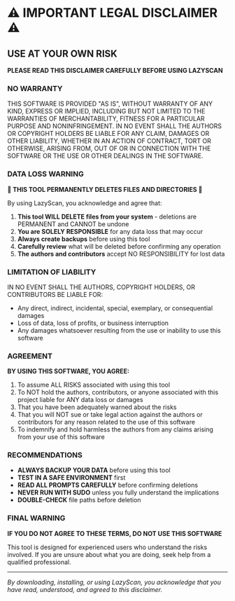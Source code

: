 # ⚠️ IMPORTANT LEGAL DISCLAIMER ⚠️

## USE AT YOUR OWN RISK

**PLEASE READ THIS DISCLAIMER CAREFULLY BEFORE USING LAZYSCAN**

### NO WARRANTY

THIS SOFTWARE IS PROVIDED "AS IS", WITHOUT WARRANTY OF ANY KIND, EXPRESS OR IMPLIED, INCLUDING BUT NOT LIMITED TO THE WARRANTIES OF MERCHANTABILITY, FITNESS FOR A PARTICULAR PURPOSE AND NONINFRINGEMENT. IN NO EVENT SHALL THE AUTHORS OR COPYRIGHT HOLDERS BE LIABLE FOR ANY CLAIM, DAMAGES OR OTHER LIABILITY, WHETHER IN AN ACTION OF CONTRACT, TORT OR OTHERWISE, ARISING FROM, OUT OF OR IN CONNECTION WITH THE SOFTWARE OR THE USE OR OTHER DEALINGS IN THE SOFTWARE.

### DATA LOSS WARNING

**🚨 THIS TOOL PERMANENTLY DELETES FILES AND DIRECTORIES 🚨**

By using LazyScan, you acknowledge and agree that:

1. **This tool WILL DELETE files from your system** - deletions are PERMANENT and CANNOT be undone
2. **You are SOLELY RESPONSIBLE** for any data loss that may occur
3. **Always create backups** before using this tool
4. **Carefully review** what will be deleted before confirming any operation
5. **The authors and contributors** accept NO RESPONSIBILITY for lost data

### LIMITATION OF LIABILITY

IN NO EVENT SHALL THE AUTHORS, COPYRIGHT HOLDERS, OR CONTRIBUTORS BE LIABLE FOR:
- Any direct, indirect, incidental, special, exemplary, or consequential damages
- Loss of data, loss of profits, or business interruption
- Any damages whatsoever resulting from the use or inability to use this software

### AGREEMENT

**BY USING THIS SOFTWARE, YOU AGREE:**

1. To assume ALL RISKS associated with using this tool
2. To NOT hold the authors, contributors, or anyone associated with this project liable for ANY data loss or damages
3. That you have been adequately warned about the risks
4. That you will NOT sue or take legal action against the authors or contributors for any reason related to the use of this software
5. To indemnify and hold harmless the authors from any claims arising from your use of this software

### RECOMMENDATIONS

- **ALWAYS BACKUP YOUR DATA** before using this tool
- **TEST IN A SAFE ENVIRONMENT** first
- **READ ALL PROMPTS CAREFULLY** before confirming deletions
- **NEVER RUN WITH SUDO** unless you fully understand the implications
- **DOUBLE-CHECK** file paths before deletion

### FINAL WARNING

**IF YOU DO NOT AGREE TO THESE TERMS, DO NOT USE THIS SOFTWARE**

This tool is designed for experienced users who understand the risks involved. If you are unsure about what you are doing, seek help from a qualified professional.

---

*By downloading, installing, or using LazyScan, you acknowledge that you have read, understood, and agreed to this disclaimer.*
